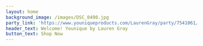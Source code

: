 ```yaml
---
layout: home
background_image: /images/DSC_0490.jpg
party_link: 'https://www.youniqueproducts.com/LaurenGray/party/7541061/view'
header_text: Welcome! Younique by Lauren Gray
button_text: Shop Now
---
```

